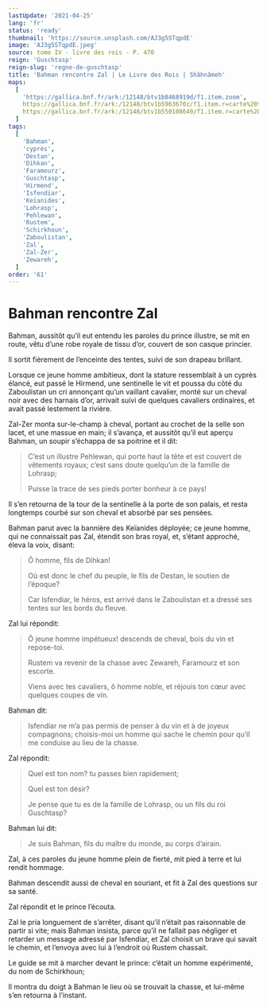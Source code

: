 ```yaml
---
lastUpdate: '2021-04-25'
lang: 'fr'
status: 'ready'
thumbnail: 'https://source.unsplash.com/AJ3g5STqpdE'
image: 'AJ3g5STqpdE.jpeg'
source: tome IV - livre des rois - P. 470
reign: 'Guschtasp'
reign-slug: 'regne-de-guschtasp'
title: 'Bahman rencontre Zal | Le Livre des Rois | Shâhnâmeh'
maps:
  [
    'https://gallica.bnf.fr/ark:/12148/btv1b8468919d/f1.item.zoom',
    https://gallica.bnf.fr/ark:/12148/btv1b5963670z/f1.item.r=carte%20touran.zoom,
    https://gallica.bnf.fr/ark:/12148/btv1b550108649/f1.item.r=carte%20touran.zoom,
  ]
tags:
  [
    'Bahman',
    'cyprès',
    'Destan',
    'Dihkan',
    'Faramourz',
    'Guschtasp',
    'Hirmend',
    'Isfendiar',
    'Keïanides',
    'Lohrasp',
    'Pehlewan',
    'Rustem',
    'Schirkhoun',
    'Zaboulistan',
    'Zal',
    'Zal-Zer',
    'Zewareh',
  ]
order: '61'
---
```


# Bahman rencontre Zal

Bahman, aussitôt qu’il eut entendu les paroles du prince illustre, se mit en route, vêtu d’une robe royale de tissu d’or, couvert de son casque princier.

Il sortit fièrement de l’enceinte des tentes, suivi de son drapeau brillant.

Lorsque ce jeune homme ambitieux, dont la stature ressemblait à un cyprès élancé, eut passé le Hirmend, une sentinelle le vit et poussa du côté du Zaboulistan un cri annonçant qu’un vaillant cavalier, monté sur un cheval noir avec des harnais d’or, arrivait suivi de quelques cavaliers ordinaires, et avait passé lestement la rivière.

Zal-Zer monta sur-le-champ à cheval, portant au crochet de la selle son lacet, et une massue en main; il s’avança, et aussitôt qu’il eut aperçu Bahman, un soupir s’échappa de sa poitrine et il dit:

> C’est un illustre Pehlewan, qui porte haut la tête et est couvert de vêtements royaux; c’est sans doute quelqu’un de la famille de Lohrasp;
>
> Puisse la trace de ses pieds porter bonheur à ce pays!

Il s’en retourna de la tour de la sentinelle à la porte de son palais, et resta longtemps courbé sur son cheval et absorbé par ses pensées.

Bahman parut avec la bannière des Keïanides déployée; ce jeune homme, qui ne connaissait pas Zal, étendit son bras royal, et, s’étant approché, éleva la voix, disant:

> Ô homme, fils de Dihkan!
>
> Où est donc le chef du peuple, le fils de Destan, le soutien de l’époque?
>
> Car Isfendiar, le héros, est arrivé dans le Zaboulistan et a dressé ses tentes sur les bords du fleuve.

Zal lui répondit:

> Ô jeune homme impétueux! descends de cheval, bois du vin et repose-toi.
>
> Rustem va revenir de la chasse avec Zewareh, Faramourz et son escorte.
>
> Viens avec tes cavaliers, ô homme noble, et réjouis ton cœur avec quelques coupes de vin.

Bahman dit:

> Isfendiar ne m’a pas permis de penser à du vin et à de joyeux compagnons; choisis-moi un homme qui sache le chemin pour qu’il me conduise au lieu de la chasse.

Zal répondit:

> Quel est ton nom? tu passes bien rapidement;
>
> Quel est ton désir?
>
> Je pense que tu es de la famille de Lohrasp, ou un fils du roi Guschtasp?

Bahman lui dit:

> Je suis Bahman, fils du maître du monde, au corps d’airain.

Zal, à ces paroles du jeune homme plein de fierté, mit pied à terre et lui rendit hommage.

Bahman descendit aussi de cheval en souriant, et fit à Zal des questions sur sa santé.

Zal répondit et le prince l’écouta.

Zal le pria longuement de s’arrêter, disant qu’il n’était pas raisonnable de partir si vite; mais Bahman insista, parce qu’il ne fallait pas négliger et retarder un message adressé par Isfendiar, et Zal choisit un brave qui savait le chemin, et l’envoya avec lui à l’endroit où Rustem chassait.

Le guide se mit à marcher devant le prince: c’était un homme expérimenté, du nom de Schirkhoun;

Il montra du doigt à Bahman le lieu où se trouvait la chasse, et lui-même s’en retourna à l’instant.
